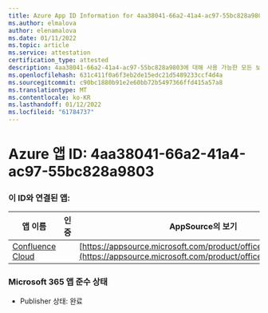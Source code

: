 ```yaml
---
title: Azure App ID Information for 4aa38041-66a2-41a4-ac97-55bc828a9803
ms.author: elmalova
author: elenamalova
ms.date: 01/11/2022
ms.topic: article
ms.service: attestation
certification_type: attested
description: 4aa38041-66a2-41a4-ac97-55bc828a9803에 대해 사용 가능한 모든 보안 및 규정 준수 정보입니다.
ms.openlocfilehash: 631c411f0a6f3eb2de15edc21d5489233ccf4d4a
ms.sourcegitcommit: c90bc1880b91e2e60bb72b5497366ffd415a57a8
ms.translationtype: MT
ms.contentlocale: ko-KR
ms.lasthandoff: 01/12/2022
ms.locfileid: "61784737"
---
```

# <a name="azure-app-id-4aa38041-66a2-41a4-ac97-55bc828a9803"></a>Azure 앱 ID: 4aa38041-66a2-41a4-ac97-55bc828a9803


### <a name="apps-associated-with-this-id"></a>이 ID와 연결된 앱:
| **앱 이름** | **인증** | **AppSource의 보기** |
|--------------|---------------|-----------------------|
| [Confluence Cloud](https://docs.microsoft.com/microsoft-365-app-certification/forward/WA200003113) |  | [https://appsource.microsoft.com/product/office/WA200003113](https://appsource.microsoft.com/product/office/WA200003113) |

### <a name="microsoft-365-app-compliance-status"></a>Microsoft 365 앱 준수 상태
- Publisher 상태: 완료
